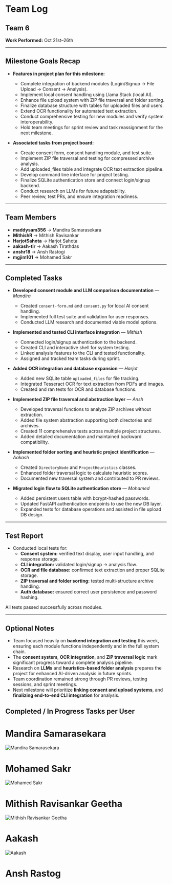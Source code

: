 # Team Log  

## Team 6  

**Work Performed:** Oct 21st–26th  

---

## Milestone Goals Recap  

- **Features in project plan for this milestone:**  
  - Complete integration of backend modules (Login/Signup → File Upload → Consent → Analysis).  
  - Implement local consent handling using Llama Stack (local AI).  
  - Enhance file upload system with ZIP file traversal and folder sorting.  
  - Finalize database structure with tables for uploaded files and users.  
  - Extend OCR functionality for automated text extraction.  
  - Conduct comprehensive testing for new modules and verify system interoperability.  
  - Hold team meetings for sprint review and task reassignment for the next milestone.  

- **Associated tasks from project board:**  
  - Create consent form, consent handling module, and test suite.  
  - Implement ZIP file traversal and testing for compressed archive analysis.  
  - Add uploaded_files table and integrate OCR text extraction pipeline.  
  - Develop command line interface for project testing.  
  - Finalize SQLite authentication store and connect login/signup backend.  
  - Conduct research on LLMs for future adaptability.  
  - Peer review, test PRs, and ensure integration readiness.  

---

## Team Members  

- **maddysam356** → Mandira Samarasekara  
- **MithishR** → Mithish Ravisankar  
- **HarjotSahota** → Harjot Sahota  
- **aakash-tir** → Aakash Tirathdas  
- **anshr18** → Ansh Rastogi  
- **mgjim101** → Mohamed Sakr  

---

## Completed Tasks  

- **Developed consent module and LLM comparison documentation** — *Mandira*  
  - Created `consent-form.md` and `consent.py` for local AI consent handling.  
  - Implemented full test suite and validation for user responses.  
  - Conducted LLM research and documented viable model options.  

- **Implemented and tested CLI interface integration** — *Mithish*  
  - Connected login/signup authentication to the backend.  
  - Created CLI and interactive shell for system testing.  
  - Linked analysis features to the CLI and tested functionality.  
  - Assigned and tracked team tasks during sprint.  

- **Added OCR integration and database expansion** — *Harjot*  
  - Added new SQLite table `uploaded_files` for file tracking.  
  - Integrated Tesseract OCR for text extraction from PDFs and images.  
  - Created and ran tests for OCR and database functions.  

- **Implemented ZIP file traversal and abstraction layer** — *Ansh*  
  - Developed traversal functions to analyze ZIP archives without extraction.  
  - Added file system abstraction supporting both directories and archives.  
  - Created 11 comprehensive tests across multiple project structures.  
  - Added detailed documentation and maintained backward compatibility.  

- **Implemented folder sorting and heuristic project identification** — *Aakash*  
  - Created `DirectoryNode` and `ProjectHeuristics` classes.  
  - Enhanced folder traversal logic to calculate heuristic scores.  
  - Documented new traversal system and contributed to PR reviews.  

- **Migrated login flow to SQLite authentication store** — *Mohamed*  
  - Added persistent users table with bcrypt-hashed passwords.  
  - Updated FastAPI authentication endpoints to use the new DB layer.  
  - Expanded tests for database operations and assisted in file upload DB design.  

---

## Test Report  

- Conducted local tests for:  
  - **Consent system:** verified text display, user input handling, and response storage.  
  - **CLI integration:** validated login/signup → analysis flow.  
  - **OCR and file database:** confirmed text extraction and proper SQLite storage.  
  - **ZIP traversal and folder sorting:** tested multi-structure archive handling.  
  - **Auth database:** ensured correct user persistence and password hashing.  

All tests passed successfully across modules.  

---

## Optional Notes  

- Team focused heavily on **backend integration and testing** this week, ensuring each module functions independently and in the full system chain.  
- The **consent system**, **OCR integration**, and **ZIP traversal logic** mark significant progress toward a complete analysis pipeline.  
- Research on **LLMs** and **heuristics-based folder analysis** prepares the project for enhanced AI-driven analysis in future sprints.  
- Team coordination remained strong through PR reviews, testing sessions, and sprint meetings.  
- Next milestone will prioritize **linking consent and upload systems**, and **finalizing end-to-end CLI integration** for analysis.  

## Completed / In Progress Tasks per User  

# Mandira Samarasekara  
![Mandira Samarasekara](images/MandiraWeek8.jpg)  

# Mohamed Sakr  
![Mohamed Sakr](images/Mohamedw8.png)  

# Mithish Ravisankar Geetha  
![Mithish Ravisankar Geetha](images/MithishWeek8.jpg)  

# Aakash  
![Aakash](images/aakashlogs-w8.png)  

# Ansh Rastog

